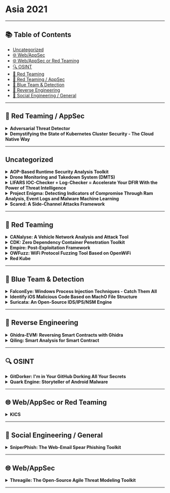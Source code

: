 # Asia 2021
---
## 📚 Table of Contents
- [Uncategorized](#uncategorized)
- [🌐 Web/AppSec](#🌐-webappsec)
- [🌐 Web/AppSec or Red Teaming](#🌐-webappsec-or-red-teaming)
- [🔍 OSINT](#🔍-osint)
- [🔴 Red Teaming](#🔴-red-teaming)
- [🔴 Red Teaming / AppSec](#🔴-red-teaming-appsec)
- [🔵 Blue Team & Detection](#🔵-blue-team-detection)
- [🧠 Reverse Engineering](#🧠-reverse-engineering)
- [🧠 Social Engineering / General](#🧠-social-engineering-general)
---
## 🔴 Red Teaming / AppSec
<details><summary><strong>Adversarial Threat Detector</strong></summary>

![BH-ARSENAL](https://img.shields.io/badge/BH-ARSENAL-blue) ![Category: 🔴 Red Teaming / AppSec](https://img.shields.io/badge/Category:%20🔴%20Red%20Teaming%20/%20AppSec-red) ![Isao Takaesu](https://img.shields.io/badge/Isao%20Takaesu-informational)

🔗 **Link:** [Adversarial Threat Detector](https://github.com/gyoisamurai/Adversarial-Threat-Detector)  
📝 **Description:** In recent years, deep learning technology has been developing, and various systems using deep learning are spreading in our society, such as face recognition, security cameras (anomaly detection), and ADAS (Advanced Driver-Assistance Systems).

On the other hand, there are many attacks that exploit vulnerabilities in deep learning algorithms. For example, the Evasion Attacks are an attack that causes the target classifier to misclassify the Adversarial Examples into the class intended by the adversary. The Exfiltration Attacks are an attack that steals the parameters and train data of a target classifier. If your system is vulnerable to these attacks, it can lead to serious incidents such as face recognition being breached, allowing unauthorized intrusion, or information leakage due to inference of train data.

So we released a vulnerability scanner called "Adversarial Threat Detector" (a.k.a. ATD), which automatically detects vulnerabilities in deep learning-based classifiers.

ATD contributes to the security of your classifier by executing the four cycles of "Detecting vulnerabilities (Scanning & Detection)", "Understanding vulnerabilities (Understanding)", "Fixing vulnerabilities (Fix)", and "Check fixed vulnerabilities (Re-Scanning)".

1. Detecting vulnerabilities（Scanning & Detection）
ATD automatically executes a variety of attacks against the classifier and detects vulnerabilities.

2. Understanding vulnerabilities (Understanding)
When a vulnerability is detected, ATD will generate a countermeasure report (HTML style) and a replay environment (ipynb style) of the vulnerabilities. Developers can understand the vulnerabilities by referring to the countermeasure report and the replay environment.

3. Fixing vulnerabilities (Fix)
ATD automatically fixes detected vulnerabilities.

4. Check fixed vulnerabilities (Re-Scanning)
The ATD checks fixed vulnerabilities of the fixed classifier.

Our "Adversarial Threat Detector" will contribute greatly to keep your safety.

</details>

<details><summary><strong>Demystifying the State of Kubernetes Cluster Security - The Cloud Native Way</strong></summary>

![BH-ARSENAL](https://img.shields.io/badge/BH-ARSENAL-blue) ![Category: 🔴 Red Teaming / AppSec](https://img.shields.io/badge/Category:%20🔴%20Red%20Teaming%20/%20AppSec-red) ![Vasant Chinnipilli](https://img.shields.io/badge/Vasant%20Chinnipilli-informational) ![Rupali Dash](https://img.shields.io/badge/Rupali%20Dash-informational)

🔗 **Link:** Not Available  
📝 **Description:** Attackers always get better with new attack techniques, so our threat modelling and defense mechanisms needs to level up.

The security of the Kubernetes cluster, of course, cannot be achieved in a single process. There are many moving parts within the Kubernetes cluster that must be properly secured.

Kube-striker performs numerous in depth checks on kubernetes infra to identify the security misconfigurations and challenges that devops/developers are likely to encounter when using Kubernetes.

Kube-striker is Platform agnostic and works equally well across more than one platform such as self hosted kubernetes, EKS, AKS, GKE etc.

</details>

---
## Uncategorized
<details><summary><strong>AOP-Based Runtime Security Analysis Toolkit</strong></summary>

![BH-ARSENAL](https://img.shields.io/badge/BH-ARSENAL-blue) ![Category: Uncategorized](https://img.shields.io/badge/Category:%20Uncategorized-lightgrey) ![Juhu Nie](https://img.shields.io/badge/Juhu%20Nie-informational) ![Hao Zhao](https://img.shields.io/badge/Hao%20Zhao-informational)

🔗 **Link:** Not Available  
📝 **Description:** We will release an open source runtime security analysis toolkit, aosanalyzer, for Android application. This tool is mainly used to find application security vulnerabilities and privacy leaks that are difficult to find by static APK analysis. The aosanalyzer uses aspect-oriented programming in security technology to insert code into critical paths of the application to record the runtime information (e.g., the stack trace, parameters, UI events, etc.), and then produces a report with security issues highlights. These critical paths are configurable and the aosanalyzer tool includes a default configuration. Developers and security researchers can observe the detailed runtime information of the application to find vulnerability and privacy leak issues without requiring any modification of the APK. Relying on this tool, we have discovered dozens of security vulnerabilities due to lack of parameter validation and privacy leaks issues.

</details>

<details><summary><strong>Drone Monitoring and Takedown System (DMTS)</strong></summary>

![BH-ARSENAL](https://img.shields.io/badge/BH-ARSENAL-blue) ![Category: Uncategorized](https://img.shields.io/badge/Category:%20Uncategorized-lightgrey) ![Pengfei Yu](https://img.shields.io/badge/Pengfei%20Yu-informational) ![Anders Soh](https://img.shields.io/badge/Anders%20Soh-informational) ![Yong Wen Chan](https://img.shields.io/badge/Yong%20Wen%20Chan-informational)

🔗 **Link:** Not Available  
📝 **Description:** The rise of commercial drones/Unmanned Aerial Vehicles (UAV) has dramatically changed several industries and our daily lives. This emergence is also challenging our concept of safety, security, privacy and regulation. With their ability to amass data and transport loads, drones are changing our views about our physical environment. Commercial drones are now used for surveying, inspecting and imaging with more technological advancements being pushed out by active communities of hobbyists and enthusiasts. Although their commercial use has been criticised by both individuals and activist organisations, this tension presents unique challenges to integration in the current public, government and private sectors. Recent incidents regarding drone disruptions and malicious activities has further cemented the fact that there is a lack in control and regulation of drones. Thus, we created DMTS as an automated drone-to-drone solution that hopefully helps to alleviate our regulatory and physical security needs.

</details>

<details><summary><strong>LIFARS IOC-Checker + Log-Checker = Accelerate Your DFIR With the Power of Threat Intelligence</strong></summary>

![BH-ARSENAL](https://img.shields.io/badge/BH-ARSENAL-blue) ![Category: Uncategorized](https://img.shields.io/badge/Category:%20Uncategorized-lightgrey) ![Viliam Kacala](https://img.shields.io/badge/Viliam%20Kacala-informational) ![Ladislav Baco](https://img.shields.io/badge/Ladislav%20Baco-informational)

🔗 **Link:** Not Available  
📝 **Description:** IocChecker is a new utility to find indicators of compromise.
It is a full-stack application comprising a CLI probe, DB backend, and a Web admin console.
IOCs are defined using a custom tree-based JSON format with the support of conversion from/to MISP.
It searches IOCs using the following criteria also with the support of regular expressions:
- Filename/hash,
- Running process name/hash,
- Windows registry name/value,
- DNS address,
- Open network connections by name/IP,
- Certificate name,
- Process mutex.

LogChecker is a new Windows and Linux tool for scanning log files, developed by LIFARS. It extracts IP addresses, domain names, and hashes from the input file. Findings are checked in the YETI Threat Intelligence database. It supports Windows EVTX logs, text-based logos, or any plaintext files. Output can be in CSV format for better human readability or in JSON for computer processing.

</details>

<details><summary><strong>Project Enigma: Detecting Indicators of Compromise Through Ram Analysis, Event Logs and Malware Machine Learning</strong></summary>

![BH-ARSENAL](https://img.shields.io/badge/BH-ARSENAL-blue) ![Category: Uncategorized](https://img.shields.io/badge/Category:%20Uncategorized-lightgrey) ![Kevin Tan](https://img.shields.io/badge/Kevin%20Tan-informational) ![Patrick Kang Wei Sheng](https://img.shields.io/badge/Patrick%20Kang%20Wei%20Sheng-informational) ![Wei Han Goh](https://img.shields.io/badge/Wei%20Han%20Goh-informational)

🔗 **Link:** [Project Enigma: Detecting Indicators of Compromise Through Ram Analysis, Event Logs and Malware Machine Learning](https://github.com/amysen/BR_Algothon/blob/master/auth_index.csv)  
📝 **Description:** The team has developed an integrated solution to aid DFIR investigators by swiftly and effectively determining indicators of compromise (IOC) when responding to cyber security incidents, to steer and guide follow up investigations in the right direction. The solution consists of a hardware Bash Bunny for data triage and our software with a trilogy of modules - a security event log analyzer, a PE static analyzer, and an IOC detector. This integrated solution aims to provide automation whenever possible, reducing manual labor and associated errors that may come with it.

</details>

<details><summary><strong>Scared: A Side-Channel Attacks Framework</strong></summary>

![BH-ARSENAL](https://img.shields.io/badge/BH-ARSENAL-blue) ![Category: Uncategorized](https://img.shields.io/badge/Category:%20Uncategorized-lightgrey) ![Benjamin Timon](https://img.shields.io/badge/Benjamin%20Timon-informational)

🔗 **Link:** [Scared: A Side-Channel Attacks Framework](https://github.com/Hsword/Awesome-Machine-Learning-System-Papers/blob/main/README.md)  
📝 **Description:** Side-channel attacks regularly get under the spotlight with large scale exploits such as Spectre, Meltdown or very recently the side-channel exploit on the Google Titan security key.

In the background, side-channel attacks have been studied and evaluated in embedded products for more than 20 years. Today, the state-the-art includes multiple attack techniques and countermeasures. Still, open resources on side-channel attacks are limited and it is sometimes challenging to get started with this topic which involves a mix of cryptography, security and data science.

With Scared, our objective is to provide an intuitive Python framework implementing the state-of-the-art side-channel attacks and optimized for analysis of large datasets.

In addition, the project includes a growing set of Python notebooks which provide an easy entry point to the project with examples of how to use the library and apply it on CTF challenges.

Whether you want to learn more about side-channel attacks, do research, or solve some CTF challenges, Scared provides the right framework for you.

</details>

---
## 🔴 Red Teaming
<details><summary><strong>CANalyse: A Vehicle Network Analysis and Attack Tool</strong></summary>

![BH-ARSENAL](https://img.shields.io/badge/BH-ARSENAL-blue) ![Category: 🔴 Red Teaming](https://img.shields.io/badge/Category:%20🔴%20Red%20Teaming-red) ![Kartheek Lade](https://img.shields.io/badge/Kartheek%20Lade-informational)

🔗 **Link:** [CANalyse: A Vehicle Network Analysis and Attack Tool](https://github.com/KartheekLade/CANalyse)  
📝 **Description:** CANalyse is a software tool built to analyze the log files to find out unique data sets automatically and able to connect to simple attacker interfaces such as Telegram. Basically, while using this tool you can provide your bot-ID and be able to use the tool over the internet through telegram. It is made to be installed inside a raspberry-PI and able to exploit the vehicle through a telegram bot by recording and analyzing the data logs, it is like a hardware implant planted inside a car which acts as a bridge between the Telegram bot and the Vehicle's network.

</details>

<details><summary><strong>CDK: Zero Dependency Container Penetration Toolkit</strong></summary>

![BH-ARSENAL](https://img.shields.io/badge/BH-ARSENAL-blue) ![Category: 🔴 Red Teaming](https://img.shields.io/badge/Category:%20🔴%20Red%20Teaming-red) ![Yue Xu](https://img.shields.io/badge/Yue%20Xu-informational) ![Zebin Zhou](https://img.shields.io/badge/Zebin%20Zhou-informational)

🔗 **Link:** Not Available  
📝 **Description:** CDK is an open-sourced container penetration toolkit, offering stable exploitation in cloud-native docker/k8s/serverless deployments. It comes with many powerful tools and exploits without any OS dependency, helps you to escape container and takeover K8s cluster easily.

</details>

<details><summary><strong>Empire: Post-Exploitation Framework</strong></summary>

![BH-ARSENAL](https://img.shields.io/badge/BH-ARSENAL-blue) ![Category: 🔴 Red Teaming](https://img.shields.io/badge/Category:%20🔴%20Red%20Teaming-red) ![Anthony Rose](https://img.shields.io/badge/Anthony%20Rose-informational) ![Jake Krasnov](https://img.shields.io/badge/Jake%20Krasnov-informational)

🔗 **Link:** [Empire: Post-Exploitation Framework](https://github.com/txuswashere/Pentesting-Windows/blob/main/README.md)  
📝 **Description:** Empire is a Command and Control (C2) framework powered by Python 3 that supports Windows, Linux, and macOS exploitation. It leverages many widely used offensive security tools through PowerShell, Python 3, and C# agents. At the same time, it offers cryptologically-secure communications and flexible modular architecture that links Advanced Persistent Threats (APTs) Tactics, Techniques, and Procedures (TTPs) through the MITRE ATT&CK database.

Empire has evolved significantly since its introduction in 2015 and has become one of the most widely used open-source C2 platforms. Through this time, Empire has advanced from a single user experience to allowing multiple user operations through an API with Empire acting as a teamserver. Currently, 2 different applications are available to connect to the Empire teamserver: Empire Command Line Interface (CLI) and Starkiller.

The Empire CLI is built from the ground up as a replacement to the embedded legacy CLI and gives users a familiar feel of the legacy CLI, but is portable and connects through the Empire API. While Starkiller is a cross-platform UI available in Linux, Windows, and macOS powered by ElectronJS.

The framework's flexibility to easily incorporate new modules allows for a single solution for red team operations with the aim for Empire to provide an easy-to-use platform for emulating APTs. Customization is essential to any successful red team operation, which has driven the expansion of user plugins. These plugins allow any custom program to run side-by-side with the Empire teamserver. In addition, the commonality between other C2 platforms allows profiles and modules to be easily dropped in without the need for additional development. These features allow both red and blue teams to easily emulate and defend against the APT attack vectors.

</details>

<details><summary><strong>OWFuzz: WiFi Protocol Fuzzing Tool Based on OpenWiFi</strong></summary>

![BH-ARSENAL](https://img.shields.io/badge/BH-ARSENAL-blue) ![Category: 🔴 Red Teaming](https://img.shields.io/badge/Category:%20🔴%20Red%20Teaming-red) ![Hongjian Cao](https://img.shields.io/badge/Hongjian%20Cao-informational)

🔗 **Link:** [OWFuzz: WiFi Protocol Fuzzing Tool Based on OpenWiFi](https://github.com/alipay/Owfuzz/blob/main/README.md?plain=1)  
📝 **Description:** Generally, when using WiFi Fuzzing Tool to test the security of WiFi protocol, you need a WiFi USB dongle that supports monitor mode and set the WiFi USB dongle to monitor mode to listen and inject arbitrary WiFi frames. However, many WiFi USB dongles fail to meet our expectations. For example, some are not stable enough in monitor mode and often get stuck, which leads to the interruption of the fuzzing process. And some, we don't have complete control over some frame fields.

OWFuzz is a WiFi protocol testing tool using OpenWiFi. OpenWiFi is an open-source WiFi protocol stack based on SDR that is fully compatible with Linux mac80211. It's driver takes advantage of the Linux kernel's supports (mac80211, cfg80211) for WiFi high MAC, so it can provide an interface to the application layer like a common WiFi USB dongle. In The hardware part, CSMA/CA protocol and other functions of WiFi low MAC layer are implemented on FPGA. It supports monitoring and injection of arbitrary WiFi frames，The application layer software can also directly communicate with the OpenWiFi driver/FPGA/RF underlying functions through nl80211, which provides users with great autonomous and controllable ability. OWFuzz is the first to use OpenWiFi platform (Xilinx ZC706 dev board + FMCOMMS3) to implements a WiFi protocol fuzzing test framework, which supports the fuzzing test of all WiFi frames and the interactivity testing of WiFi protocols.

This research introduces a comprehensive overview of the OWFuzz. We will introduce its architecture, implementation (arbitrary frame and protocol interactivity fuzzing test), and how it works. And finally we will have a video demonstration.

</details>

<details><summary><strong>Red Kube</strong></summary>

![BH-ARSENAL](https://img.shields.io/badge/BH-ARSENAL-blue) ![Category: 🔴 Red Teaming](https://img.shields.io/badge/Category:%20🔴%20Red%20Teaming-red) ![Or Azarzar](https://img.shields.io/badge/Or%20Azarzar-informational)

🔗 **Link:** [Red Kube](https://github.com/KaplanOpenSource/israeli-opensource-companies)  
📝 **Description:** Red Kube is a red team cheat sheet based on kubectl commands to Asses the Kubernetes Cluster Security Posture.

</details>

---
## 🔵 Blue Team & Detection
<details><summary><strong>FalconEye: Windows Process Injection Techniques - Catch Them All</strong></summary>

![BH-ARSENAL](https://img.shields.io/badge/BH-ARSENAL-blue) ![Category: 🔵 Blue Team & Detection](https://img.shields.io/badge/Category:%20🔵%20Blue%20Team%20&%20Detection-cyan) ![Rajiv Kulkarni](https://img.shields.io/badge/Rajiv%20Kulkarni-informational) ![Rex Guo](https://img.shields.io/badge/Rex%20Guo-informational) ![Sushant Paithane](https://img.shields.io/badge/Sushant%20Paithane-informational)

🔗 **Link:** Not Available  
📝 **Description:** Process injection (PI) in Windows has been a well-known security topic for many years. It is used to gain more stealth because it does not create additional processes in the system that could attract unwanted attention from the defender. It is also used to bypass security products that have limited visibility into the injection behaviors. Since PI techniques use legitimate windows APIs, detecting them becomes a challenging task.

FalconEye provides comprehensive detection for true PI techniques in real-time. True PIs inject into target processes which are already running. Pre-execution injections such as AppInit and process hollowing are not in scope. To the best of our knowledge, we analyzed all the publicly known PI techniques and our tool is able to detect all of them without false positives during our testing.

We identify PI behavior invariants that are unique compared to benign program behaviors but are common between various PI techniques. Based on the behavior invariants, we divide PI detections into three classes:
(1) Stateless detection
(2) Stateful detection
(3) Floating code detection

We propose a comprehensive detection algorithm to detect these behavior invariants classes. Our detection algorithm relies on two instrumentation primitives:
(1) System call interception
(2) Kernel callbacks

Based on our testing, the detection is compatible with Windows 10 1903 and previous versions. Evaluation results show that the detection is effective and has low overhead. Additionally, the generic detection mechanisms are also proven to detect newer PI techniques.



GitHub - rajiv2790/FalconEye

</details>

<details><summary><strong>Identify iOS Malicious Code Based on MachO File Structure</strong></summary>

![BH-ARSENAL](https://img.shields.io/badge/BH-ARSENAL-blue) ![Category: 🔵 Blue Team & Detection](https://img.shields.io/badge/Category:%20🔵%20Blue%20Team%20&%20Detection-cyan) ![Shijie Cao](https://img.shields.io/badge/Shijie%20Cao-informational)

🔗 **Link:** [Identify iOS Malicious Code Based on MachO File Structure](https://gist.github.com/LucaMell/bb7fa6c7ff58f5869b793e7ba85a187d?short_path=897e916)  
📝 **Description:** iOS Malicious Bit Hunter is a malicious plug-in detection engine for iOS applications. It can analyze the head of the macho file of the injected dylib dynamic library based on runtime, and can perform behavior analysis through interface input characteristics to determine the behavior of the dynamic library feature. The program does not rely on the jailbreak environment and can be used on the AppStore.

</details>

<details><summary><strong>Suricata: An Open-Source IDS/IPS/NSM Engine</strong></summary>

![BH-ARSENAL](https://img.shields.io/badge/BH-ARSENAL-blue) ![Category: 🔵 Blue Team & Detection](https://img.shields.io/badge/Category:%20🔵%20Blue%20Team%20&%20Detection-cyan) ![Josh Stroschein](https://img.shields.io/badge/Josh%20Stroschein-informational) ![Peter Manev](https://img.shields.io/badge/Peter%20Manev-informational)

🔗 **Link:** Not Available  
📝 **Description:** Suricata is a free and open-source, mature, fast, and robust network threat detection engine. The Suricata engine is capable of real-time intrusion detection (IDS), inline intrusion prevention (IPS), network security monitoring (NSM), and offline PCAP processing.

Suricata inspects the network traffic using a powerful and extensive rules and signature language, and has powerful Lua scripting support for detection of complex threats. With standard input and output formats like YAML and JSON integrations with tools like existing SIEMs, Splunk, Logstash/Elasticsearch, Kibana, and other database become effortless.

Suricata's fast-paced community driven development focuses on security, usability, and efficiency.

The Suricata project and code are owned and supported by the Open Information Security Foundation (OISF), a non-profit foundation committed to ensuring Suricata's development and sustained success as an open source project.

</details>

---
## 🧠 Reverse Engineering
<details><summary><strong>Ghidra-EVM: Reversing Smart Contracts with Ghidra</strong></summary>

![BH-ARSENAL](https://img.shields.io/badge/BH-ARSENAL-blue) ![Category: 🧠 Reverse Engineering](https://img.shields.io/badge/Category:%20🧠%20Reverse%20Engineering-orange) ![Antonio de la Piedra](https://img.shields.io/badge/Antonio%20de%20la%20Piedra-informational)

🔗 **Link:** Not Available  
📝 **Description:** In the last few years, attacks on deployed smart contracts in the Ethereum blockchain have ended up in a significant amount of stolen funds due to programming mistakes. Since smart contracts, once compiled and deployed, are complex to modify and update different practitioners have suggested the importance of reviewing their security in the blockchain where only Ethereum Virtual Machine (EVM) bytecode is available. In this respect, reverse engineering through disassemble and decompilation can be effective.

Ghidra-EVM is a Ghidra module for reverse engineering smart contracts. It can be used to download Ethereum Virtual Machine (EVM) bytecode from the Ethereum blockchain and disassemble and decompile the smart contract. Further, it can analyze creation code, find contract methods and locate insecure instructions.

</details>

<details><summary><strong>Qiling: Smart Analysis for Smart Contract</strong></summary>

![BH-ARSENAL](https://img.shields.io/badge/BH-ARSENAL-blue) ![Category: 🧠 Reverse Engineering](https://img.shields.io/badge/Category:%20🧠%20Reverse%20Engineering-orange) ![KaiJern Lau](https://img.shields.io/badge/KaiJern%20Lau-informational) ![ChenXu Wu](https://img.shields.io/badge/ChenXu%20Wu-informational) ![ZiQiao Kong](https://img.shields.io/badge/ZiQiao%20Kong-informational)

🔗 **Link:** Not Available  
📝 **Description:** Ethereum Virtual Machine (EVM) is the most widely used architect to support the core of smart contracts. Many existing EVM emulators are just debugging tools based on symbolic execution. Unfortunately, these engines are just simple tools that do not encourage and support us to develop tools on top of them.

To raise the bar, we extended Qiling [1] to support EVM smart contracts (so Qiling is not just limited to analyze machine binary code, but also works for smart contracts) . Our framework offers some key features as follows.

- Analyze smart contracts only with their bytecode, without requiring source codes.
- Can instrument smart contracts at various level: instruction, code, event and activity
- Rule based dynamic smart contract analysis
- Not just limited to EVM smart contracts, but is also compatible with other EVM based smart contracts, supporting modern smart contract requirements.

In this talk, we will present our instrument-able EVM based smart contract framework. With our framework, users will be able to build all kinds of tools on top of it. For example, one could develop a scanner to test the corresponding smart contracts and even perform an automated analysis against smart contracts.

To demonstrate the power of our framework, we built an ultra-fast fuzzer for smart contract, using coverage guided technique. We extended the traditional binary fuzzer named AFL for this. Our fuzzer can efficiently discover typical vulnerabilities in EVM smart contracts, without requiring contract source code.

</details>

---
## 🔍 OSINT
<details><summary><strong>GitDorker: I'm in Your GitHub Dorking All Your Secrets</strong></summary>

![BH-ARSENAL](https://img.shields.io/badge/BH-ARSENAL-blue) ![Category: 🔍 OSINT](https://img.shields.io/badge/Category:%20🔍%20OSINT-lightgrey) ![Omar Bheda](https://img.shields.io/badge/Omar%20Bheda-informational)

🔗 **Link:** Not Available  
📝 **Description:** GitDorker is a tool that utilizes the GitHub Search API and an extensive list of GitHub dorks that I've compiled from various sources to provide an overview of sensitive information stored on GitHub given a search query.

The primary purpose of GitDorker is to provide the user with a clean and tailored attack surface to begin harvesting sensitive information on GitHub. GitDorker can be used with additional tools such as GitRob or Trufflehog on interesting repos or users discovered from GitDorker to produce best results.

</details>

<details><summary><strong>Quark Engine: Storyteller of Android Malware</strong></summary>

![BH-ARSENAL](https://img.shields.io/badge/BH-ARSENAL-blue) ![Category: 🔍 OSINT](https://img.shields.io/badge/Category:%20🔍%20OSINT-lightgrey) ![JunWei Song](https://img.shields.io/badge/JunWei%20Song-informational) ![KunYu Chen](https://img.shields.io/badge/KunYu%20Chen-informational) ![YuShiang Dang](https://img.shields.io/badge/YuShiang%20Dang-informational) ![IokJin Sih](https://img.shields.io/badge/IokJin%20Sih-informational)

🔗 **Link:** Not Available  
📝 **Description:** Quark is one of the most popular analysis engines for hunting threat intelligence inside the APK files. Since it is rule-based, you can use the ones built-in or customize as needed.

With ideas decoded from criminal law, Quark has its unique angles for malware analysis. We developed a Dalvik bytecode loader that has tainted analysis inside but also defeats the obfuscation techniques used against reverse engineering. And surprisingly, the loader matches perfectly the design of our malware scoring system.

Features/Progress in recent versions of Quark:
1. Public Reports: AhMyth RAT and Roaming Mantis. And we give out all detection rules used in the reports
2. Call Graphs for behavior detected
3. Behavior Classification
4. New Strategy for Generating Rules
5. Open-Sourced all codes for rule generation
6. Python Binding APIs: Made Quark easy to be integrated.
7. Integrated to Intel Owl, BlackArch Linux, Pithus/Bazaar and APKLAB

In recent versions of Quark, we put huge efforts into making it more useful and practical. We have public reports that analyze classic samples like AhMyth RAT and Roaming Mantis. And we gave out all detection rules used in these reports!

In those reports, we show how users can use new features of Quark to quickly realize how the malware works. For example, malware analysts now can use Quark to generate call graphs of each behavior detected. And we also provide a feature that can automatically classify the detected behaviors in APK so as to boost up the storytelling of malware.

Moreover, to make Quark a more practical tool to use, we developed a new strategy for generating detection rules. The new strategy improves the effectiveness of the rules and efficiency of the generating process. Even better, we open-sourced all codes for everyone.

With the usefulness of Quark, we now have developed python binding APIs for integration with other open-source projects. Now you can use Quark in projects like Intel Owl, BlackArch Linux, Pithus/Bazaar, and APKLAB. We'll be demonstrating how Quark enriches our partners during the presentation.

</details>

---
## 🌐 Web/AppSec or Red Teaming
<details><summary><strong>KICS</strong></summary>

![BH-ARSENAL](https://img.shields.io/badge/BH-ARSENAL-blue) ![Category: 🌐 Web/AppSec or Red Teaming](https://img.shields.io/badge/Category:%20🌐%20Web/AppSec%20or%20Red%20Teaming-blue) ![Erez Yalon](https://img.shields.io/badge/Erez%20Yalon-informational) ![Ori Bendet](https://img.shields.io/badge/Ori%20Bendet-informational)

🔗 **Link:** [KICS](https://github.com/bashis/The-Federation-WWE-Roster-Viewer/blob/master/Resources%20(READ%20README!)/wrestlers/wrestlergen/last.txt)  
📝 **Description:** KICS is an open-source solution for static code analysis of Infrastructure as Code. It finds security vulnerabilities, compliance issues, and infrastructure misconfigurations in the following Infrastructure as Code solutions: Terraform, Kubernetes, Docker, AWS CloudFormation, Ansible. And more to come. Over 1000 rules are already available.

</details>

---
## 🧠 Social Engineering / General
<details><summary><strong>SniperPhish: The Web-Email Spear Phishing Toolkit</strong></summary>

![BH-ARSENAL](https://img.shields.io/badge/BH-ARSENAL-blue) ![Category: 🧠 Social Engineering / General](https://img.shields.io/badge/Category:%20🧠%20Social%20Engineering%20/%20General-pink) ![Gem George](https://img.shields.io/badge/Gem%20George-informational)

🔗 **Link:** [SniperPhish: The Web-Email Spear Phishing Toolkit](https://github.com/GemGeorge/SniperPhish)  
📝 **Description:** Spear Phishing campaigns are commonly used to test employees' awareness in a company/organization. This exercise involves mostly the combination of phishing emails and websites. An effective campaign requires sophisticated methods starting from designing a phishing website to executing payload at the target in an undetectable manner. A platform is required to send emails to targeted users and tracking campaign progress. This basically involves the use of a mail server (to send email) and a web server (to host phishing website). To collect campaign data, these two domains need to be considered. Precisely, the campaign required to track email delivery status and the data submitted in the phishing website.

Usually, the data from these two domains can be collected easily, but it is more challenging and time-consuming when these data are to be consolidated and address questions such as which victim in the mail submitted data through the website. SniperPhish comes in handy here so that the data is tracked centrally, and displays the consolidated data in its dashboard.

SniperPhish is an advanced Web-Email spear-phishing toolkit developed in PHP to conduct professional phishing assessments. The abstract idea behind this toolkit is to simulate, combine, and centrally track all campaigns that involve email and phishing websites. SniperPhish supports tracking data from web site containing n number of pages. The data submitted in the phishing website containing multiple pages are tracked sequentially with email campaigns. The advanced customization in the report generation module helps to customize column fields and export in multiple outputs. In addition to the core campaign module, SniperPhish also provides additional functionalities such as hosting phishing websites, payload generation, encryption options, and options to convert payloads to FUD using different methods (eg: conversion to reflective DLL/PE).

</details>

---
## 🌐 Web/AppSec
<details><summary><strong>Threagile: The Open-Source Agile Threat Modeling Toolkit</strong></summary>

![BH-ARSENAL](https://img.shields.io/badge/BH-ARSENAL-blue) ![Category: 🌐 Web/AppSec](https://img.shields.io/badge/Category:%20🌐%20Web/AppSec-blue) ![Christian Schneider](https://img.shields.io/badge/Christian%20Schneider-informational)

🔗 **Link:** [Threagile: The Open-Source Agile Threat Modeling Toolkit](https://github.com/cschneider4711)  
📝 **Description:** The open-source tool Threagile enables agile teams to create a threat model directly from within the IDE using a declarative approach: Given information about the data assets, technical assets, communication links, and trust boundaries as input in a simple to maintain YAML file, it executes a set of over 40 built-in risk rules, which can be extended with custom risk rules, against the processed model. The resulting artifacts are graphical diagrams, Excel, and PDF reports about the identified risks, their rating, and the mitigation steps as well as risk tracking state. DevSecOps pipelines can be enriched with Threagile as well to process the JSON output.

</details>

---